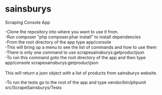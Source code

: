 # sainsburys
Scraping Console App

-Clone the repository into where you want to use it from. <br />
-Run composer "php composer.phar install" to install dependencies<br />
-From the root directory of the app type app/console<br />
-This will bring up a menu to see the list of commands and how to use them<br />
-There is only one command to use scrapesainsburys:getproductjson<br />
-To run this command goto the root directory of the app and then type<br />
app/console scrapesainsburys:getproductjson<br />
<br />
This will return a json object with a list of products from sainsburys website.<br />

-To run the tests go to the root of the app and type vendor/bin/phpunit src/ScrapeSainsburys/Tests
